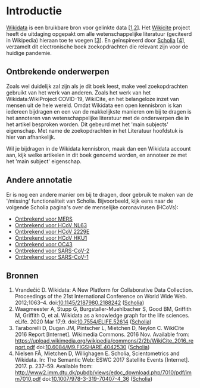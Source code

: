 # Introductie

[Wikidata](https://wikidata.org/) is een bruikbare bron voor gelinkte data [<a href="#citeref1">1</a>,<a href="#citeref2">2</a>].
Het [Wikicite](http://wikicite.org/) project heeft de uitdaging opgepakt om alle wetenschappelijke
literatuur (geciteerd in Wikipedia) hieraan toe te voegen [<a href="#citeref3">3</a>].
En geïnspireerd door [Scholia](https://tools.wmflabs.org/scholia/) [<a href="#citeref4">4</a>],
verzamelt dit electronische boek zoekopdrachten die relevant zijn voor de huidige
pandemie.

## Ontbrekende onderwerpen

Zoals wel duidelijk zal zijn als je dit boek leest, make veel zoekopdrachten gebruikt van
het werk van anderen. Zoals het werk van het Wikidata:WikiProject COVID-19, WikiCite, en
het belangeloze inzet van mensen uit de hele wereld. Omdat Wikidata een open kennisbron is kan
iedereen bijdragen en een van de makkelijkste manieren om bij te dragen is het annoteren
van wetenschappelijke literatuur met de onderwerpen die in het artikel besproken worden.
Dit gebeurd met het 'main subjects' eigenschap. Met name de zoekopdrachten in het
Literatuur hoofdstuk is hier van afhankelijk.

Wil je bijdragen in de Wikidata kennisbron, maak dan een Wikidata account aan, kijk welke
artikelen in dit boek genoemd worden, en annoteer ze met het 'main subject' eigenschap.

## Andere annotatie

Er is nog een andere manier om bij te dragen, door gebruik te maken van de
'/missing' functionaliteit van Scholia. Bijvoorbeeld, kijk eens naar de volgende
Scholia pagina's over de menselijke coronavirusen (HCoVs):

* [Ontbrekend voor MERS](https://tools.wmflabs.org/scholia/topic/Q4902157/missing)
* [Ontbrekend voor HCoV NL63](https://tools.wmflabs.org/scholia/topic/Q8351095/missing)
* [Ontbrekend voor HCoV 2229E](https://tools.wmflabs.org/scholia/topic/Q16983356/missing)
* [Ontbrekend voor HCoV HKU1](https://tools.wmflabs.org/scholia/topic/Q16983360/missing)
* [Ontbrekend voor OC43](https://tools.wmflabs.org/scholia/topic/Q16991954/missing)
* [Ontbrekend voor SARS-CoV-2](https://tools.wmflabs.org/scholia/topic/Q82069695/missing)
* [Ontbrekend voor SARS-CoV-1](https://tools.wmflabs.org/scholia/topic/Q85438966/missing)

## Bronnen

1. <a name="citeref1"></a>Vrandečić D. Wikidata: A New Platform for Collaborative Data Collection. Proceedings of the 21st International Conference on World Wide Web. 2012;1063–4.  doi:[10.1145/2187980.2188242](https://doi.org/10.1145/2187980.2188242) ([Scholia](https://tools.wmflabs.org/scholia/doi/10.1145/2187980.2188242))
2. <a name="citeref2"></a>Waagmeester A, Stupp G, Burgstaller-Muehlbacher S, Good BM, Griffith M, Griffith O, et al. Wikidata as a knowledge graph for the life sciences. eLife. 2020 Mar 17;9.  doi:[10.7554/ELIFE.52614](https://doi.org/10.7554/ELIFE.52614) ([Scholia](https://tools.wmflabs.org/scholia/doi/10.7554/ELIFE.52614))
3. <a name="citeref3"></a>Taraborelli D, Dugan JM, Pintscher L, Mietchen D, Neylon C. WikiCite 2016 Report [Internet]. Wikimedia Commons. 2016 Nov. Available from: https://upload.wikimedia.org/wikipedia/commons/2/2b/WikiCite_2016_report.pdf doi:[10.6084/M9.FIGSHARE.4042530](https://doi.org/10.6084/M9.FIGSHARE.4042530) ([Scholia](https://tools.wmflabs.org/scholia/doi/10.6084/M9.FIGSHARE.4042530))
4. <a name="citeref4"></a>Nielsen FÅ, Mietchen D, Willighagen E. Scholia, Scientometrics and Wikidata. In: The Semantic Web: ESWC 2017 Satellite Events [Internet]. 2017. p. 237–59. Available from: http://www2.imm.dtu.dk/pubdb/views/edoc_download.php/7010/pdf/imm7010.pdf doi:[10.1007/978-3-319-70407-4_36](https://doi.org/10.1007/978-3-319-70407-4_36) ([Scholia](https://tools.wmflabs.org/scholia/doi/10.1007/978-3-319-70407-4_36))

